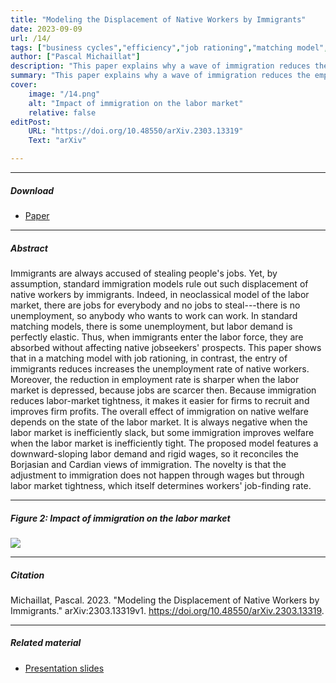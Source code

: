 ```yaml
---
title: "Modeling the Displacement of Native Workers by Immigrants" 
date: 2023-09-09
url: /14/
tags: ["business cycles","efficiency","job rationing","matching model","state dependence","unemployment","wage rigidity"]
author: ["Pascal Michaillat"]
description: "This paper explains why a wave of immigration reduces the employment rate of native workers, and why this reduction is larger in bad times." 
summary: "This paper explains why a wave of immigration reduces the employment rate of native workers, and why this reduction is larger in bad times. Yet, immigration improves native welfare when the labor market is inefficiently tight, because it helps firms to recruit."
cover:
    image: "/14.png"
    alt: "Impact of immigration on the labor market"
    relative: false
editPost:
    URL: "https://doi.org/10.48550/arXiv.2303.13319"
    Text: "arXiv"

---
```


---

##### Download

- [Paper](/14.pdf)

---

##### Abstract

Immigrants are always accused of stealing people's jobs. Yet, by assumption, standard immigration models rule out such displacement of native workers by immigrants. Indeed, in  neoclassical model of the labor market, there are jobs for everybody and no jobs to steal---there is no unemployment, so anybody who wants to work can work. In standard matching models, there is some unemployment, but labor demand is perfectly elastic. Thus, when immigrants enter the labor force, they are absorbed without affecting native jobseekers' prospects. This paper shows that in a matching model with job rationing, in contrast, the entry of immigrants reduces  increases the unemployment rate of native workers. Moreover, the reduction in employment rate is sharper when the labor market is depressed, because jobs are scarcer then. Because immigration reduces labor-market tightness, it makes it easier for firms to recruit and improves firm profits. The overall effect of immigration on native welfare depends on the state of the labor market. It is always negative when the labor market is inefficiently slack, but some immigration improves welfare when the labor market is inefficiently tight. The proposed model features a downward-sloping labor demand and rigid wages, so it reconciles the Borjasian and Cardian views of immigration. The novelty is that the adjustment to immigration does not happen through wages but through labor market tightness, which itself determines workers' job-finding rate.

---

##### Figure 2:  Impact of immigration on the labor market

![](/14.png)

---

##### Citation

Michaillat, Pascal. 2023. "Modeling the Displacement of Native Workers by Immigrants." arXiv:2303.13319v1. https://doi.org/10.48550/arXiv.2303.13319.

---

##### Related material

+ [Presentation slides](/14p.pdf)


